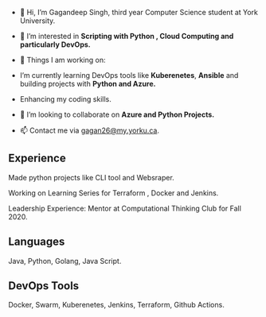 
- 👋 Hi, I’m Gagandeep Singh, third year Computer Science student at York University.


- 👀 I’m interested in __Scripting with Python , Cloud Computing and particularly DevOps.__
 
- 🌱 Things I am working on:
 
- I’m currently learning DevOps tools like __Kuberenetes__, __Ansible__ and building projects with __Python and Azure.__
- Enhancing my coding skills.

- 💞️ I’m looking to collaborate on __Azure and Python Projects.__

- 📫 Contact me via gagan26@my.yorku.ca.


## Experience

Made python projects like CLI tool and Websraper.

Working on Learning Series for Terraform , Docker and Jenkins.

Leadership Experience: Mentor at Computational Thinking Club for Fall 2020.


## Languages 

Java, Python, Golang, Java Script.

## DevOps Tools

Docker, Swarm, Kuberenetes, Jenkins, Terraform, Github Actions.


<!---
Gagan2699/Gagan2699 is a ✨ special ✨ repository because its `README.md` (this file) appears on your GitHub profile.
You can click the Preview link to take a look at your changes.
--->
